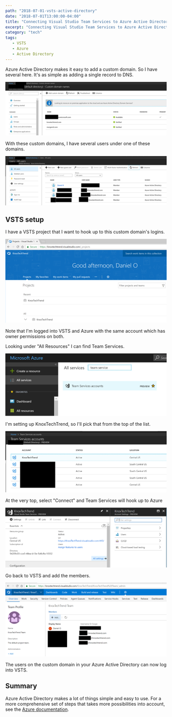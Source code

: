 ```yaml
---
path: "2018-07-01-vsts-active-directory"
date: "2018-07-01T13:00:00-04:00"
title: "Connecting Visual Studio Team Services to Azure Active Directory"
excerpt: "Connecting Visual Studio Team Services to Azure Active Directory makes security of users easy and a unified experience across the organization."
category: "tech"
tags:
   - VSTS
   - Azure
   - Active Directory
---
```


Azure Active Directory makes it easy to add a custom domain.  So I have several here.  It's as simple as adding a single record to DNS.

![Custom Domains](0_ad_custom_domains3.png)

With these custom domains, I have several users under one of these domains.

![Custom Domains](20180701_filename.png)

## VSTS setup

I have a VSTS project that I want to hook up to this custom domain's logins.

![VSTS Project](20180701_filename2.png)

Note that I'm logged into VSTS and Azure with the same account which has owner permissions on both.

Looking under "All Resources" I can find Team Services.

![Team Services Search](team_service_azure_search.png)

I'm setting up KnoxTechTrend, so I'll pick that from the top of the list.

![Azure Team Services](team_service_list.png)

At the very top, select "Connect" and Team Services will hook up to Azure

![Azure VSTS](connected_vsts.png)

Go back to VSTS and add the members.

![VSTS Members](vsts_members.png)

The users on the custom domain in your Azure Active Directory can now log into VSTS.

## Summary

Azure Active Directory makes a lot of things simple and easy to use.  For a more comprehensive set of steps that takes more possibilities into account, see the [Azure documentation][0].

[0]: https://docs.microsoft.com/en-us/vsts/organizations/accounts/connect-account-to-aad?view=vsts

